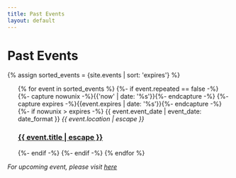 ```yaml
---
title: Past Events
layout: default
---
```


<div class="home">
  <h1 class="page-heading">Past Events</h1>

{% assign sorted_events = {site.events | sort: 'expires'} %}

  <ul class="post-list">
  {% for event in sorted_events %}
    {%- if event.repeated == false -%}
      {%- capture nowunix -%}{{'now' | date: '%s'}}{%- endcapture -%}
      {%- capture expires -%}{{event.expires | date: '%s'}}{%- endcapture -%}
      {%- if nowunix > expires -%}
      <span class="post-meta">{{ event.event_date | event_date: date_format }}</span>
      <span class="post-meta"><em>{{ event.location | escape }}</em></span>
      <h3>
      <a class="post-link" href="{{ event.url | relative_url }}">{{ event.title | escape }}</a>
      </h3>
      {%- endif -%}
    {%- endif -%}
  {% endfor %}
  </ul>
<em>For upcoming event, please visit <a href="{{site.baseurl}}/events">here</a></em>
</div>
